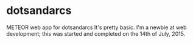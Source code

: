 # dotsandarcs
METEOR web app for dotsandarcs
It's pretty basic. I'm a newbie at web development; this was started and completed on the 14th of July, 2015.
